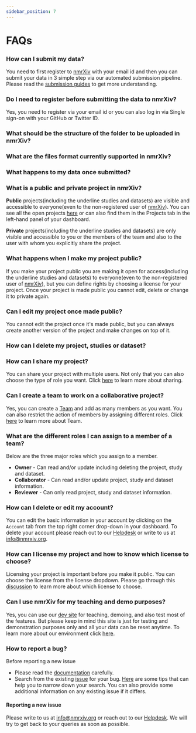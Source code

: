 ```yaml
---
sidebar_position: 7
---
```

# FAQs

### How can I submit my data?
You need to first register to [nmrXiv](https://nmrxiv.org/) with your email id and then you can submit your data in 3 simple step via our automated submission pipeline. Please read the [submission guides](/docs/category/submission-guides) to get more understanding.

### Do I need to register before submitting the data to nmrXiv?
Yes, you need to register via your email id or you can also log in via Single sign-on with your GitHub or Twitter ID.

### What should be the structure of the folder to be uploaded in nmrXiv?


### What are the files format currently supported in nmrXiv?


### What happens to my data once submitted?


### What is a public and private project in nmrXiv?
**Public** projects(including the underline studies and datasets) are visible and accessible to everyone(even to the non-registered user of [nmrXiv](https://nmrxiv.org/)). You can see all the open projects [here](https://nmrxiv.org/projects) or can also find them in the Projects tab in the left-hand panel of your dashboard.

**Private** projects(including the underline studies and datasets) are only visible and accessible to you or the members of the team and also to the user with whom you explicitly share the project.

### What happens when I make my project public?
If you make your project public you are making it open for access(including the underline studies and datasets) to everyone(even to the non-registered user of [nmrXiv](https://nmrxiv.org/)), but you can define rights by choosing a license for your project. Once your project is made public you cannot edit, delete or change it to private again.

### Can I edit my project once made public?
You cannot edit the project once it's made public, but you can always create another version of the project and make changes on top of it.

### How can I delete my project, studies or dataset?


### How can I share my project?
You can share your project with multiple users. Not only that you can also choose the type of role you want. Click [here](/docs/submission-guides/sharing) to learn more about sharing.

### Can I create a team to work on a collaborative project?
Yes, you can create a [Team](/docs/submission-guides/team) and add as many members as you want. You can also restrict the action of members by assigning different roles. Click [here](/docs/submission-guides/team) to learn more about Team.


### What are the different roles I can assign to a member of a team?
Below are the three major roles which you assign to a member. 
* **Owner** - Can read and/or update including deleting the project, study and dataset.
* **Collaborator** -  Can read and/or update project, study and dataset information.
* **Reviewer** - Can only read project, study and dataset information.

### How can I delete or edit my account?
You can edit the basic information in your account by clicking on the `Account` tab from the top right corner drop-down in your dashboard. To delete your account please reach out to our [Helpdesk](https://www.nfdi4chem.de/index.php/helpdesk/) or write to us at info@nmrxiv.org.

### How can I license my project and how to know which license to choose?
Licensing your project is important before you make it public. You can choose the license from the license dropdown. Please go through this [discussion](https://github.com/NFDI4Chem/nmrxiv/discussions/123) to learn more about which license to choose.

### Can I use nmrXiv for my teaching and demo purposes?
Yes, you can use our [dev site](https://dev.nmrxiv.org) for teaching, demoing, and also test most of the features. But please keep in mind this site is just for testing and demonstration purposes only and all your data can be reset anytime.
To learn more about our environment click [here](docs/developer-guides/deployment/environment).

### How to report a bug?
Before reporting a new issue
* Please read the [documentation](https://docs.nmrxiv.org/) carefully.
* Search from the existing [issue](https://github.com/NFDI4Chem/nmrxiv/issues) for your bug. [Here](https://docs.github.com/en/issues/tracking-your-work-with-issues/filtering-and-searching-issues-and-pull-requests#searching-for-issues-and-pull-requests) are some tips that can help you to narrow down your search. You can also provide some additional information on any existing issue if it differs. 

#### Reporting a new issue
Please write to us at info@nmrxiv.org or reach out to our [Helpdesk](https://www.nfdi4chem.de/index.php/helpdesk/). We will try to get back to your queries as soon as possible.

